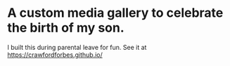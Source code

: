 # A custom media gallery to celebrate the birth of my son.
I built this during parental leave for fun. See it at https://crawfordforbes.github.io/
